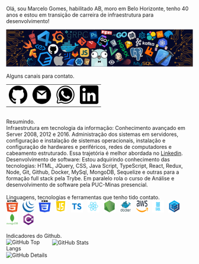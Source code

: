 Olá, sou Marcelo Gomes, habilitado AB, moro em Belo Horizonte, tenho 40 anos e estou em transição de carreira de infraestrutura para desenvolvimento!
<div>
<img align="center" alt="Header" src="https://github.com/usimarc/usimarc/blob/main/img/header.png?raw=true"/>
</div>
<br />
Alguns canais para contato.
<div>
<table>
<tr>
<td><a href="https://github.com/usimarc" target="_blank"><img src="https://github.com/usimarc/usimarc/blob/main/img/github.png?raw=true" width="50px" height="50px"/></a>
</td>
<td><a href="mailto:usimarc@hotmail.com" target="_blank"><img src="https://github.com/usimarc/usimarc/blob/main/img/gmail.png?raw=true" width="50px" height="50px"/></a>
</td>
<td><a href="https://wa.me/5533988157825" target="_blank"><img src="https://github.com/usimarc/usimarc/blob/main/img/wpp.png?raw=true" width="50px" height="50px"/></a>
</td>
<td><a href="https://www.linkedin.com/in/usimarc/" target="_blank"><img src="https://github.com/usimarc/usimarc/blob/main/img/linkedin.png?raw=true" width="50px" height="50px"/></a>
</td>
</tr>
</table>
</div>
<br />
Resumindo.
<div>
Infraestrutura em tecnologia da informação: Conhecimento avançado em Server 2008, 2012 e 2016. Administração dos sistemas em servidores, configuração e instalação de sistemas operacionais, instalação e configuração de hardwares e periféricos, redes de computadores e cabeamento estruturado. Essa trajetória é melhor abordada no <a href="https://www.linkedin.com/in/usimarc/" target="_blank">Linkedin</a>.
<br />
Desenvolvimento de software: Estou adquirindo conhecimento das tecnologias: HTML, JQuery, CSS, Java Script, TypeScript, React, Redux, Node, Git, Github, Docker, MySql, MongoDB, Sequelize e outras para a formação full stack pela Trybe. Em paralelo rola o curso de Análise e desenvolvimento de software pela PUC-Minas presencial.
<div>
<br />
Linguagens, tecnologias e ferramentas que tenho tido contato.
<div>
<code><a href="https://www.w3schools.com/html/" target="_blank"><img width="32" height="32" src="https://github.com/usimarc/usimarc/blob/main/img/html.svg"/></a></code>
&nbsp;
<code><a href="https://jquery.com/" target="_blank"><img width="32" height="32" src="https://github.com/usimarc/usimarc/blob/main/img/jquery.png"/></a></code>
&nbsp;
<code><a href="https://www.w3schools.com/js/" target="_blank"><img width="32" height="32" src="https://github.com/usimarc/usimarc/blob/main/img/css.svg"/></a></code>
&nbsp;
<code><a href="https://www.w3schools.com/js/" target="_blank"><img width="32" height="32" src="https://github.com/usimarc/usimarc/blob/main/img/js.png"/></a></code>
&nbsp;
<code><a href="https://www.typescriptlang.org/" target="_blank"><img width="32" height="32" src="https://github.com/usimarc/usimarc/blob/main/img/TypeScript.png"/></a></code>
&nbsp;
<code><a href="https://pt-br.reactjs.org/" target="_blank"><img width="32" height="32" src="https://github.com/usimarc/usimarc/blob/main/img/react.png"/></a></code>
&nbsp; 
<code><a href="https://nodejs.org/en/" target="_blank"><img width="32" height="32" src="https://github.com/usimarc/usimarc/blob/main/img/nodejs.png"/></a></code>
&nbsp; 
<code><a href="https://www.docker.com/" target="_blank"><img width="32" height="32" src="https://github.com/usimarc/usimarc/blob/main/img/docker.png"/></a></code>
&nbsp; 
<code><a href="https://aws.amazon.com/pt/" target="_blank"><img width="32" height="32" src="https://github.com/usimarc/usimarc/blob/main/img/aws.svg"/></a></code>
&nbsp; 
<code><a href="https://www.w3schools.com/sql/" target="_blank"><img width="32" height="32" src="https://github.com/usimarc/usimarc/blob/main/img/SQL.png"/></a></code>
&nbsp; 
<code><a href="https://sequelize.org/" target="_blank"><img width="32" height="32" src="https://github.com/usimarc/usimarc/blob/main/img/Sequelize.png"/></a></code>
&nbsp; 
<code><a href="https://www.mongodb.com/pt-br" target="_blank"><img width="32" height="32" src="https://github.com/usimarc/usimarc/blob/main/img/mongodb.png"/></a></code>
&nbsp; 
<code><a href="https://docs.microsoft.com/pt-br/dotnet/csharp/" target="_blank"><img width="32" height="32" src="https://github.com/usimarc/usimarc/blob/main/img/csharp.png"/></a></code>
<div/>
<br />
Indicadores do Github.
<div>
<img align="left" alt="GitHub Top Langs" width="23%" src="http://github-profile-summary-cards.vercel.app/api/cards/repos-per-language?username=usimarc&theme=github_dark"/>
&nbsp; 
<img align="center" alt="GitHub Stats" width="23%" src="http://github-profile-summary-cards.vercel.app/api/cards/stats?username=usimarc&theme=github_dark"/>
<br />
<br />
<img align="left" alt="GitHub Details" width="48%" src="http://github-profile-summary-cards.vercel.app/api/cards/profile-details?username=usimarc&theme=github_dark"/>
</div>
